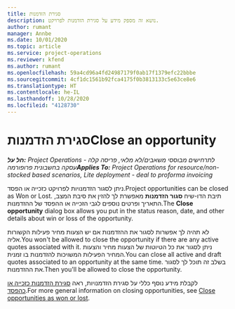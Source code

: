 ```yaml
---
title: סגירת הזדמנות
description: נושא זה מספק מידע על סגירת הזדמנות לפרויקט.
author: rumant
manager: Annbe
ms.date: 10/01/2020
ms.topic: article
ms.service: project-operations
ms.reviewer: kfend
ms.author: rumant
ms.openlocfilehash: 59a4cd96a4fd24987179f0ab17f1379efc22bbbe
ms.sourcegitcommit: 4cf1dc1561b92fca4175f0b3813133c5e63ce8e6
ms.translationtype: HT
ms.contentlocale: he-IL
ms.lasthandoff: 10/28/2020
ms.locfileid: "4128730"
---
```

# <a name="close-an-opportunity"></a><span data-ttu-id="bd902-103">סגירת הזדמנות</span><span class="sxs-lookup"><span data-stu-id="bd902-103">Close an opportunity</span></span>

<span data-ttu-id="bd902-104">_**חל על:** Project Operations לתרחישים מבוססי משאבים/לא מלאי, פריסה קלה - עסקה בחשבונית פרופורמה_</span><span class="sxs-lookup"><span data-stu-id="bd902-104">_**Applies To:** Project Operations for resource/non-stocked based scenarios, Lite deployment - deal to proforma invoicing_</span></span>

<span data-ttu-id="bd902-105">ניתן לסגור הזדמנויות לפרויקט כזכייה או הפסד.</span><span class="sxs-lookup"><span data-stu-id="bd902-105">Project opportunities can be closed as Won or Lost.</span></span> <span data-ttu-id="bd902-106">תיבת הדו-שיח **סגור הזדמנות** מאפשרת לך להזין את סיבת המצב, התאריך ופרטים נוספים לגבי הזכייה או ההפסד של ההזדמנות.</span><span class="sxs-lookup"><span data-stu-id="bd902-106">The **Close opportunity** dialog box allows you put in the status reason, date, and other details about win or loss of the opportunity.</span></span>

<span data-ttu-id="bd902-107">לא תהיה לך אפשרות לסגור את ההזדמנות אם יש הצעות מחיר פעילות הקשורות אליה.</span><span class="sxs-lookup"><span data-stu-id="bd902-107">You won't be allowed to close the opportunity if there are any active quotes associated with it.</span></span> <span data-ttu-id="bd902-108">ניתן לסגור את כל הטיוטות של הצעות מחיר והצעות המחיר הפעילות המשויכות להזדמנות בו זמנית.</span><span class="sxs-lookup"><span data-stu-id="bd902-108">You can close all active and draft quotes associated to an opportunity at the same time.</span></span> <span data-ttu-id="bd902-109">בשלב זה תוכל לך לסגור את ההזדמנות.</span><span class="sxs-lookup"><span data-stu-id="bd902-109">Then you'll be allowed to close the opportunity.</span></span>

<span data-ttu-id="bd902-110">לקבלת מידע נוסף כללי על סגירת הזדמנויות, ראה [סגירת הזדמנות כזכייה או כהפסד](https://docs.microsoft.com/dynamics365/sales-enterprise/close-opportunity-won-lost-sales).</span><span class="sxs-lookup"><span data-stu-id="bd902-110">For more general information on closing opportunities, see [Close opportunities as won or lost](https://docs.microsoft.com/dynamics365/sales-enterprise/close-opportunity-won-lost-sales).</span></span>
